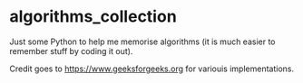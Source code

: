 # algorithms_collection
Just some Python to help me memorise algorithms (it is much easier to remember stuff by coding it out). 

Credit goes to https://www.geeksforgeeks.org for variouis implementations. 
